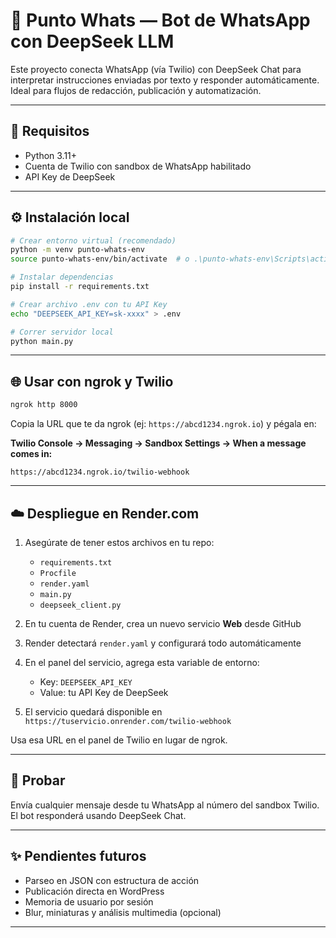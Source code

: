 # 🧠 Punto Whats — Bot de WhatsApp con DeepSeek LLM

Este proyecto conecta WhatsApp (vía Twilio) con DeepSeek Chat para interpretar instrucciones enviadas por texto y responder automáticamente. Ideal para flujos de redacción, publicación y automatización.

---

## 🚀 Requisitos

- Python 3.11+
- Cuenta de Twilio con sandbox de WhatsApp habilitado
- API Key de DeepSeek

---

## ⚙️ Instalación local

```bash
# Crear entorno virtual (recomendado)
python -m venv punto-whats-env
source punto-whats-env/bin/activate  # o .\punto-whats-env\Scripts\activate en Windows

# Instalar dependencias
pip install -r requirements.txt

# Crear archivo .env con tu API Key
echo "DEEPSEEK_API_KEY=sk-xxxx" > .env

# Correr servidor local
python main.py
```

---

## 🌐 Usar con ngrok y Twilio

```bash
ngrok http 8000
```

Copia la URL que te da ngrok (ej: `https://abcd1234.ngrok.io`) y pégala en:

**Twilio Console → Messaging → Sandbox Settings → When a message comes in:**
```
https://abcd1234.ngrok.io/twilio-webhook
```

---

## ☁️ Despliegue en Render.com

1. Asegúrate de tener estos archivos en tu repo:
   - `requirements.txt`
   - `Procfile`
   - `render.yaml`
   - `main.py`
   - `deepseek_client.py`

2. En tu cuenta de Render, crea un nuevo servicio **Web** desde GitHub

3. Render detectará `render.yaml` y configurará todo automáticamente

4. En el panel del servicio, agrega esta variable de entorno:
   - Key: `DEEPSEEK_API_KEY`
   - Value: tu API Key de DeepSeek

5. El servicio quedará disponible en `https://tuservicio.onrender.com/twilio-webhook`

Usa esa URL en el panel de Twilio en lugar de ngrok.

---

## 🧪 Probar

Envía cualquier mensaje desde tu WhatsApp al número del sandbox Twilio. El bot responderá usando DeepSeek Chat.

---

## ✨ Pendientes futuros

- Parseo en JSON con estructura de acción
- Publicación directa en WordPress
- Memoria de usuario por sesión
- Blur, miniaturas y análisis multimedia (opcional)

---